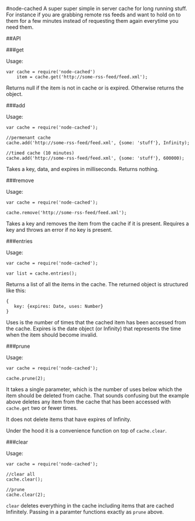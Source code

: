 #node-cached
A super super simple in server cache for long running stuff. For instance if you are grabbing remote rss feeds and want to hold on to them for a few minutes instead of requesting them again everytime you need them.

##API

###get

Usage:

```
var cache = require('node-cached')
    item = cache.get('http://some-rss-feed/feed.xml');
```
Returns null if the item is not in cache or is expired. Otherwise returns the object.

###add

Usage:

```
var cache = require('node-cached');

//permenant cache
cache.add('http://some-rss-feed/feed.xml', {some: 'stuff'}, Infinity);

//timed cache (10 minutes)
cache.add('http://some-rss-feed/feed.xml', {some: 'stuff'}, 600000);

```

Takes a key, data, and expires in milliseconds. Returns nothing.

###remove

Usage:

```
var cache = require('node-cached');

cache.remove('http://some-rss-feed/feed.xml');
```

Takes a key and removes the item from the cache if it is present. Requires a key and throws an error if no key is present.

###entries

Usage:

```
var cache = require('node-cached');

var list = cache.entries();
```

Returns a list of all the items in the cache. The returned object is structured like this:

```
{
   key: {expires: Date, uses: Number} 
}
```

Uses is the number of times that the cached item has been accessed from the cache. Expires is the date object (or Infinity) that represents the time when the item should become invalid.

###prune

Usage:

```
var cache = require('node-cached');

cache.prune(2);
```

It takes a single parameter, which is the number of uses below which the item should be deleted from cache. That sounds confusing but the example above deletes any item from the cache that has been accessed with `cache.get` two or fewer times.

It does not delete items that have expires of Infinity.

Under the hood it is a convenience function on top of `cache.clear`.

###clear

Usage:

```
var cache = require('node-cached');

//clear all
cache.clear();

//prune
cache.clear(2);
```

`clear` deletes everything in the cache including items that are cached Infinitely. Passing in a paramter functions exactly as `prune` above.
